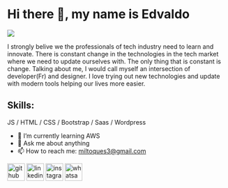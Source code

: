 
# Hi there 👋, my name is Edvaldo
![](https://i.pinimg.com/originals/7a/16/0f/7a160ffbd7f3d9e47f47c94e06acded2.jpg)

I strongly belive we the professionals of tech industry need to learn and innovate. There is constant change in the technologies in the tech market where we need to update ourselves with. The only thing that is constant is change. Talking about me, I would call myself an intersection of developer(Fr) and designer. I love trying out new technologies and update with modern tools helping our lives more easier.

## Skills:  
JS / HTML / CSS / Bootstrap / Saas / Wordpress

- 🌱 I’m currently learning AWS 
- 💬 Ask me about anything 
- 📫 How to reach me: miltoques3@gmail.com 


[<img src='https://cdn.jsdelivr.net/npm/simple-icons@3.0.1/icons/github.svg' alt='github' height='40'>](https://github.com/edvaldonetoo)  [<img src='https://cdn.jsdelivr.net/npm/simple-icons@3.0.1/icons/linkedin.svg' alt='linkedin' height='40'>](https://www.linkedin.com/in/edvaldo-neto/)  [<img src='https://cdn.jsdelivr.net/npm/simple-icons@3.0.1/icons/instagram.svg' alt='instagram' height='40'>](https://www.instagram.com/edvaldo_neto1/)  [<img src='https://cdn.jsdelivr.net/npm/simple-icons@3.0.1/icons/whatsapp.svg' alt='whatsapp' height='40'>]( https://wa.me/27815661839)  

